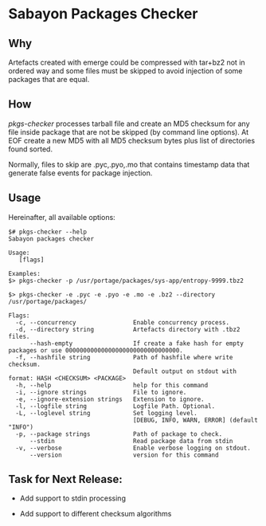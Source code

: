 # Sabayon Packages Checker

## Why

Artefacts created with emerge could be compressed with tar+bz2 not in ordered way and some files must be skipped to avoid injection of some packages that are equal.

## How

*pkgs-checker* processes tarball file and create an MD5 checksum for any file inside package that are not be skipped (by command line options). At EOF create a new MD5 with all MD5 checksum bytes plus list of directories found sorted.

Normally, files to skip are .pyc,.pyo,.mo that contains timestamp data that generate false events for package injection.

## Usage

Hereinafter, all available options:

```
$# pkgs-checker --help
Sabayon packages checker

Usage:
   [flags]

Examples:
$> pkgs-checker -p /usr/portage/packages/sys-app/entropy-9999.tbz2

$> pkgs-checker -e .pyc -e .pyo -e .mo -e .bz2 --directory /usr/portage/packages/

Flags:
  -c, --concurrency                Enable concurrency process.
  -d, --directory string           Artefacts directory with .tbz2 files.
      --hash-empty                 If create a fake hash for empty packages or use 00000000000000000000000000000000.
  -f, --hashfile string            Path of hashfile where write checksum.
                                   Default output on stdout with format: HASH <CHECKSUM> <PACKAGE>
  -h, --help                       help for this command
  -i, --ignore strings             File to ignore.
  -e, --ignore-extension strings   Extension to ignore.
  -l, --logfile string             Logfile Path. Optional.
  -L, --loglevel string            Set logging level.
                                   [DEBUG, INFO, WARN, ERROR] (default "INFO")
  -p, --package strings            Path of package to check.
      --stdin                      Read package data from stdin
  -v, --verbose                    Enable verbose logging on stdout.
      --version                    version for this command

```

## Task for Next Release:

  * Add support to stdin processing

  * Add support to different checksum algorithms
